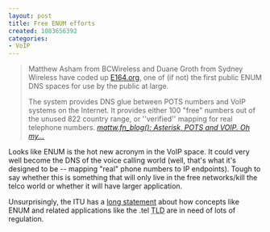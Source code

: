 ```yaml
--- 
layout: post
title: Free ENUM efforts
created: 1083656392
categories: 
- VoIP
---
```

<blockquote>
<p>
Matthew Asham from BCWireless and Duane Groth from Sydney Wireless have coded up <a href="http://e164.org/">E164.org</a>, one of (if not) the first public ENUM DNS spaces for use by the public at large.
<p>
The system provides DNS glue between POTS numbers and VoIP systems on the Internet.  It provides either 100 "free" numbers out of the unused 822 country range, or ''verified'' mapping for real telephone numbers.
<cite><a href="http://seattlewireless.net/~mattw/index.cgi/2004/05/03#20040502">mattw.fn_blog(): Asterisk, POTS and VOIP. Oh my...</a></cite>
</blockquote>

<p>Looks like ENUM is the hot new acronym in the VoIP space. It could very well become the DNS of the voice calling world (well, that's what it's designed to be -- mapping "real" phone numbers to IP endpoints). Tough to say whether this is something that will only live in the free networks/kill the telco world or whether it will have larger application.</p>

<p>Unsurprisingly, the ITU has a <a href="http://www.itu.int/osg/spu/newslog/2004/04/30.html#a597">long statement</a> about how concepts like ENUM and related applications like the .tel <acronym title="Top Level Domain">TLD</acronym> are in need of lots of regulation.</p>
